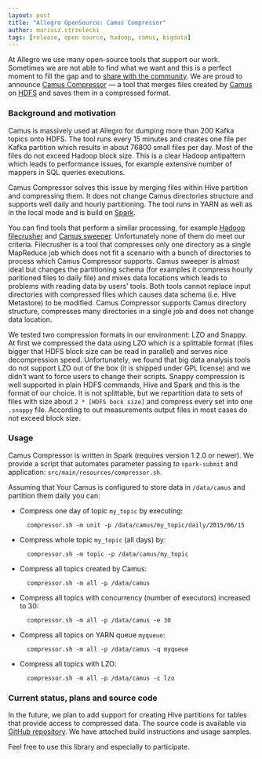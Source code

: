 ```yaml
---
layout: post
title: "Allegro OpenSource: Camus Compressor"
author: mariusz.strzelecki
tags: [release, open source, hadoop, camus, bigdata]
---
```


At Allegro we use many open-source tools that support our work.
Sometimes we are not able to find what we want and this is
a perfect moment to fill the gap and to
[share with the community](https://github.com/allegro). We are proud to announce
[Camus Compressor](https://github.com/allegro/camus-compressor) — a tool
that merges files created by [Camus](https://github.com/linkedin/camus)
on [HDFS](http://en.wikipedia.org/wiki/Apache_Hadoop#HDFS) and saves
them in a compressed format.

### Background and motivation

Camus is massively used at Allegro for dumping more than 200 Kafka
topics onto HDFS. The tool runs every 15 minutes and creates one
file per Kafka partition which results in about 76800 small files per day.
Most of the files do not exceed Hadoop block size. This is a clear
Hadoop antipattern which leads to performance issues, for example
extensive number of mappers in SQL queries executions.

Camus Compressor solves this issue by merging files within Hive
partition and compressing them. It does not change Camus directories
structure and supports well daily and hourly partitioning. The tool
runs in YARN as well as in the local mode and is build on
[Spark](https://github.com/apache/spark).

You can find tools that perform a similar processing, for example
[Hadoop filecrusher](https://github.com/edwardcapriolo/filecrush)
and [Camus sweeper](https://github.com/linkedin/camus/tree/master/camus-sweeper).
Unfortunately none of them do meet our criteria.
Filecrusher is a tool that compresses only one directory as a single
MapReduce job which does not fit a scenario with a bunch of
directories to process which Camus Compressor supports. Camus
sweeper is almost ideal but changes the partitioning schema
(for examples it compress hourly paritioned files to daily file)
and mixes data locations which leads to problems with reading
data by users’ tools. Both tools cannot replace input directories
with compressed files which causes data schema (i.e. Hive Metastore)
to be modified. Camus Compressor supports Camus directory structure,
compresses many directories in a single job and does not change
data location.

We tested two compression formats in our environment: LZO and Snappy.
At first we compressed the data using LZO which is a splittable format (files
bigger that HDFS block size can be read in parallel) and serves nice
decompression speed. Unfortunately, we found that big data analysis
tools do not support LZO out of the box (it is shipped under GPL license)
and we didn’t want to force users to change their scripts. Snappy
compression is well supported in plain HDFS commands, Hive and Spark
and this is the format of our choice. It is not splittable, but we
repartition data to sets of files with size about `2 * [HDFS bock size]`
and compress every set into one `.snappy` file. According to out measurements
output files in most cases do not exceed block size.

### Usage

Camus Compressor is written in Spark (requires version 1.2.0 or newer).
We provide a script that automates parameter passing to `spark-submit`
and application: `src/main/resources/compressor.sh`.

Assuming that Your Camus is configured to store data in `/data/camus`
and partition them daily you can:

* Compress one day of topic `my_topic` by executing:

        compressor.sh -m unit -p /data/camus/my_topic/daily/2015/06/15

* Compress whole topic `my_topic` (all days) by:

        compressor.sh -m topic -p /data/camus/my_topic

* Compress all topics created by Camus:

        compressor.sh -m all -p /data/camus

* Compress all topics with concurrency (number of executors) increased to 30:

        compressor.sh -m all -p /data/camus -e 30

* Compress all topics on YARN queue `myqueue`:

        compressor.sh -m all -p /data/camus -q myqueue

* Compress all topics with LZO:

        compressor.sh -m all -p /data/camus -c lzo

### Current status, plans and source code

In the future, we plan to add support for creating Hive partitions
for tables that provide access to compressed data. The source code is available
via [GitHub repository](https://github.com/allegro/camus-compressor).
We have attached build instructions and usage samples.

Feel free to use this library and especially to participate.
